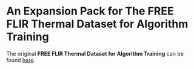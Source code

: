 # An Expansion Pack for The FREE FLIR Thermal Dataset for Algorithm Training
The original **FREE FLIR Thermal Dataset for Algorithm Training** can be found [here](https://www.flir.ca/oem/adas/adas-dataset-form/).
